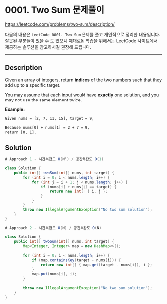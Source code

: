 # 0001. Two Sum 문제풀이

<https://leetcode.com/problems/two-sum/description/>

다음의 내용은 `LeetCode 0001. Two Sum` 문제를 풀고 개인적으로 정리한 내용입니다. 잘못된 부분들이 있을 수 도 있으니 제대로된 학습을 위해서는 LeetCode 사이트에서 제공하는 솔루션을 참고하시길 권장해 드립니다.

---

## Description

Given an array of integers, return <b>indices</b> of the two numbers such that they add up to a specific target.

You may assume that each input would have <b>exactly</b> one solution, and you may not use the same element twice.

<b>Example:</b>

```txt
Given nums = [2, 7, 11, 15], target = 9,

Because nums[0] + nums[1] = 2 + 7 = 9,
return [0, 1].
```

## Solution

```java
# Approach 1 - 시간복잡도 O(N²) / 공간복잡도 O(1)

class Solution {
    public int[] twoSum(int[] nums, int target) {
        for (int i = 0; i < nums.length; i++) {
            for (int j = i + 1; j < nums.length; j++) {
                if (nums[i] + nums[j] == target) {
                    return new int[] { i, j };
                }
            }
        }
        throw new IllegalArgumentException("No two sum solution");
    }
}
```

```java
# Approach 2 - 시간복잡도 O(N) / 공간복잡도 O(N)

class Solution {
    public int[] twoSum(int[] nums, int target) {
        Map<Integer, Integer> map = new HashMap<>();
        
        for (int i = 0; i < nums.length; i++) {
            if (map.containsKey(target - nums[i])) {
                return new int[] { map.get(target - nums[i]), i };
            }
            map.put(nums[i], i);
        }
        
        throw new IllegalArgumentException("No two sum solution");
    }
}
```